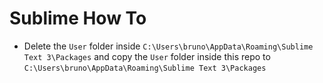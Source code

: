 # Sublime How To


- Delete the `User` folder inside `C:\Users\bruno\AppData\Roaming\Sublime Text 3\Packages` and copy the `User` folder inside this repo to `C:\Users\bruno\AppData\Roaming\Sublime Text 3\Packages`